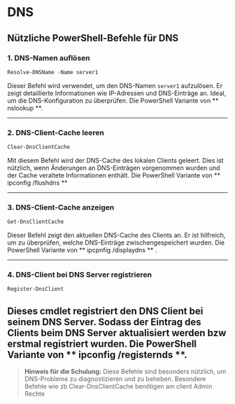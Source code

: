 # DNS

## Nützliche PowerShell-Befehle für DNS

### 1. DNS-Namen auflösen
```powershell
Resolve-DNSName -Name server1
```
Dieser Befehl wird verwendet, um den DNS-Namen `server1` aufzulösen. Er zeigt detaillierte Informationen wie IP-Adressen und DNS-Einträge an. Ideal, um die DNS-Konfiguration zu überprüfen. Die PowerShell Variante von ** nslookup **.

---

### 2. DNS-Client-Cache leeren
```powershell
Clear-DnsClientCache
```
Mit diesem Befehl wird der DNS-Cache des lokalen Clients geleert. Dies ist nützlich, wenn Änderungen an DNS-Einträgen vorgenommen wurden und der Cache veraltete Informationen enthält. Die PowerShell Variante von ** ipconfig /flushdns **

---

### 3. DNS-Client-Cache anzeigen
```powershell
Get-DnsClientCache
```
Dieser Befehl zeigt den aktuellen DNS-Cache des Clients an. Er ist hilfreich, um zu überprüfen, welche DNS-Einträge zwischengespeichert wurden. Die PowerShell Variante von  ** ipcpnfig /displaydns ** . 

---
### 4. DNS-Client bei DNS Server registrieren 
```powershell
Register-DnsClient
```
Dieses cmdlet registriert den DNS Client bei seinem DNS Server. Sodass der Eintrag des Clients beim DNS Server aktualisiert werden bzw erstmal registriert wurden. Die PowerShell Variante von  ** ipconfig /registernds **.
---

> **Hinweis für die Schulung:** Diese Befehle sind besonders nützlich, um DNS-Probleme zu diagnostizieren und zu beheben. Besondere Befehle wie zb Clear-DnsClientCache benötigen am client Admin Rechte